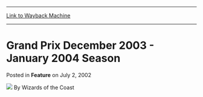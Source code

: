 
---
[Link to Wayback Machine](https://web.archive.org/web/20211028051942/https://magic.wizards.com/en/articles/archive/feature/grand-prix-december-2003-january-2004-season-2002-07-02-1)

[_metadata_:wayback_url]:- "https://magic.wizards.com/en/articles/archive/feature/grand-prix-december-2003-january-2004-season-2002-07-02-1"
[_metadata_:wayback_raw_url]:- "https://web.archive.org/web/20211028051942id_/https://magic.wizards.com/en/articles/archive/feature/grand-prix-december-2003-january-2004-season-2002-07-02-1"
[_metadata_:wayback_capture_timestamp]:- "2021-10-28 05:19:42+00:00"
[_metadata_:publish_date]:- "2002-07-02"
[_metadata_:generator]:- "Drupal 7 (http://drupal.org)"
---


Grand Prix December 2003 - January 2004 Season
==============================================



 Posted in **Feature**
 on July 2, 2002 






![](https://media.magic.wizards.com/styles/auth_small/public/images/person/wizards_author.jpg)
By Wizards of the Coast

















